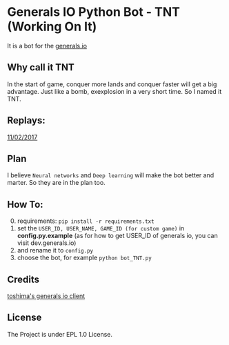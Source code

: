# Generals IO Python Bot - TNT  (Working On It)

It is a bot for the [generals.io](http://bot.generals.io) 

## Why call it TNT

In the start of game, conquer more lands and conquer faster will get a big advantage. Just like a bomb, exexplosion in a very short time. So I named it TNT.

## Replays:
[11/02/2017](
http://bot.generals.io/replays/BeEefaiOx)

## Plan

I believe `Neural networks` and `Deep learning` will make the bot better and marter. So they are in the plan too. 


## How To:
0. requirements: `pip install -r requirements.txt`
0. set the `USER_ID, USER_NAME, GAME_ID (for custom game)` in **config.py.example**  (as for how to get USER_ID of generals io, you can visit dev.generals.io)
1. and rename it to `config.py`
1. choose the bot, for example `python bot_TNT.py`

## Credits
[toshima's generals io client](https://github.com/toshima/generalsio)


## License
The Project is under EPL 1.0 License.


